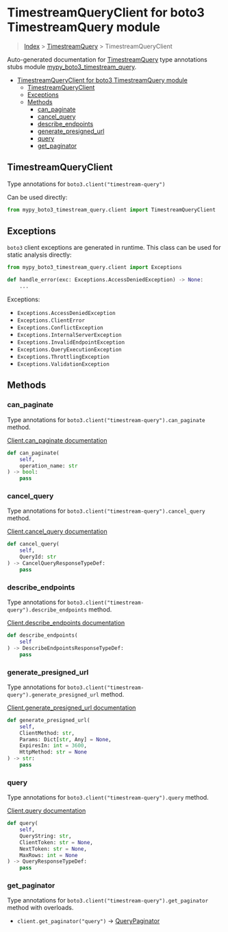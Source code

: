 # TimestreamQueryClient for boto3 TimestreamQuery module

> [Index](../README.md) > [TimestreamQuery](./README.md) > TimestreamQueryClient

Auto-generated documentation for [TimestreamQuery](https://boto3.amazonaws.com/v1/documentation/api/latest/reference/services/timestream-query.html#TimestreamQuery)
type annotations stubs module [mypy_boto3_timestream_query](https://pypi.org/project/mypy-boto3-timestream-query/).

- [TimestreamQueryClient for boto3 TimestreamQuery module](#timestreamqueryclient-for-boto3-timestreamquery-module)
  - [TimestreamQueryClient](#timestreamqueryclient)
  - [Exceptions](#exceptions)
  - [Methods](#methods)
    - [can_paginate](#can_paginate)
    - [cancel_query](#cancel_query)
    - [describe_endpoints](#describe_endpoints)
    - [generate_presigned_url](#generate_presigned_url)
    - [query](#query)
    - [get_paginator](#get_paginator)

## TimestreamQueryClient

Type annotations for `boto3.client("timestream-query")`

Can be used directly:

```python
from mypy_boto3_timestream_query.client import TimestreamQueryClient
```

## Exceptions


`boto3` client exceptions are generated in runtime. This class can be used for static analysis directly:

```python
from mypy_boto3_timestream_query.client import Exceptions

def handle_error(exc: Exceptions.AccessDeniedException) -> None:
    ...
```


Exceptions:

- `Exceptions.AccessDeniedException`
- `Exceptions.ClientError`
- `Exceptions.ConflictException`
- `Exceptions.InternalServerException`
- `Exceptions.InvalidEndpointException`
- `Exceptions.QueryExecutionException`
- `Exceptions.ThrottlingException`
- `Exceptions.ValidationException`


## Methods


### can_paginate

Type annotations for `boto3.client("timestream-query").can_paginate` method.

[Client.can_paginate documentation](https://boto3.amazonaws.com/v1/documentation/api/latest/reference/services/timestream-query.html#TimestreamQuery.Client.can_paginate)

```python
def can_paginate(
    self,
    operation_name: str
) -> bool:
    pass
```

### cancel_query

Type annotations for `boto3.client("timestream-query").cancel_query` method.

[Client.cancel_query documentation](https://boto3.amazonaws.com/v1/documentation/api/latest/reference/services/timestream-query.html#TimestreamQuery.Client.cancel_query)

```python
def cancel_query(
    self,
    QueryId: str
) -> CancelQueryResponseTypeDef:
    pass
```

### describe_endpoints

Type annotations for `boto3.client("timestream-query").describe_endpoints` method.

[Client.describe_endpoints documentation](https://boto3.amazonaws.com/v1/documentation/api/latest/reference/services/timestream-query.html#TimestreamQuery.Client.describe_endpoints)

```python
def describe_endpoints(
    self
) -> DescribeEndpointsResponseTypeDef:
    pass
```

### generate_presigned_url

Type annotations for `boto3.client("timestream-query").generate_presigned_url` method.

[Client.generate_presigned_url documentation](https://boto3.amazonaws.com/v1/documentation/api/latest/reference/services/timestream-query.html#TimestreamQuery.Client.generate_presigned_url)

```python
def generate_presigned_url(
    self,
    ClientMethod: str,
    Params: Dict[str, Any] = None,
    ExpiresIn: int = 3600,
    HttpMethod: str = None
) -> str:
    pass
```

### query

Type annotations for `boto3.client("timestream-query").query` method.

[Client.query documentation](https://boto3.amazonaws.com/v1/documentation/api/latest/reference/services/timestream-query.html#TimestreamQuery.Client.query)

```python
def query(
    self,
    QueryString: str,
    ClientToken: str = None,
    NextToken: str = None,
    MaxRows: int = None
) -> QueryResponseTypeDef:
    pass
```



### get_paginator

Type annotations for `boto3.client("timestream-query").get_paginator` method with overloads.

- `client.get_paginator("query")` -> [QueryPaginator](./paginators.md#querypaginator)


